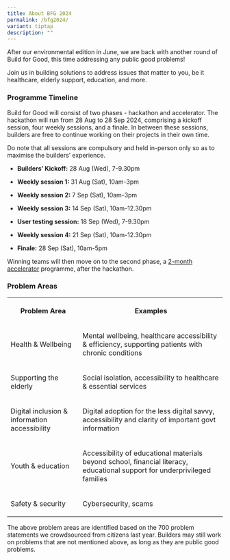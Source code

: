 ```yaml
---
title: About BFG 2024
permalink: /bfg2024/
variant: tiptap
description: ""
---
```

<p>After our environmental edition in June, we are back with another round
of Build for Good, this time addressing any public good problems!</p>
<p>Join us in building solutions to address issues that matter to you, be
it healthcare, elderly support, education, and more.</p>
<h3><strong>Programme Timeline</strong></h3>
<p>Build for Good will consist of two phases - hackathon and accelerator.
The hackathon will run from 28 Aug to 28 Sep 2024, comprising a kickoff
session, four weekly sessions, and a finale. In between these sessions,
builders are free to continue working on their projects in their own time.</p>
<p>Do note that all sessions are compulsory and held in-person only so as
to maximise the builders’ experience.</p>
<ul data-tight="true" class="tight">
<li>
<p><strong>Builders’ Kickoff:</strong> 28 Aug (Wed), 7-9.30pm</p>
</li>
<li>
<p><strong>Weekly session 1:</strong> 31 Aug (Sat), 10am-3pm</p>
</li>
<li>
<p><strong>Weekly session 2:</strong> 7 Sep (Sat), 10am-3pm</p>
</li>
<li>
<p><strong>Weekly session 3:</strong> 14 Sep (Sat), 10am-12.30pm</p>
</li>
<li>
<p><strong>User testing session:</strong> 18 Sep (Wed), 7-9.30pm</p>
</li>
<li>
<p><strong>Weekly session 4:</strong> 21 Sep (Sat), 10am-12.30pm</p>
</li>
<li>
<p><strong>Finale:</strong> 28 Sep (Sat), 10am-5pm</p>
</li>
</ul>
<p>Winning teams will then move on to the second phase, a <a href="accelerator-funding/" rel="noopener noreferrer nofollow" target="_blank">2-month accelerator</a> programme,
after the hackathon.</p>
<h3><strong>Problem Areas</strong></h3>
<table style="minWidth: 50px">
<colgroup>
<col>
<col>
</colgroup>
<tbody>
<tr>
<th rowspan="1" colspan="1">
<p>Problem Area</p>
</th>
<th rowspan="1" colspan="1">
<p>Examples</p>
</th>
</tr>
<tr>
<td rowspan="1" colspan="1">
<p>Health &amp; Wellbeing</p>
</td>
<td rowspan="1" colspan="1">
<p>Mental wellbeing, healthcare accessibility &amp; efficiency, supporting
patients with chronic conditions</p>
</td>
</tr>
<tr>
<td rowspan="1" colspan="1">
<p>Supporting the elderly</p>
</td>
<td rowspan="1" colspan="1">
<p>Social isolation, accessibility to healthcare &amp; essential services</p>
</td>
</tr>
<tr>
<td rowspan="1" colspan="1">
<p>Digital inclusion &amp; information accessibility</p>
</td>
<td rowspan="1" colspan="1">
<p>Digital adoption for the less digital savvy, accessibility and clarity
of important govt information</p>
</td>
</tr>
<tr>
<td rowspan="1" colspan="1">
<p>Youth &amp; education</p>
</td>
<td rowspan="1" colspan="1">
<p>Accessibility of educational materials beyond school, financial literacy,
educational support for underprivileged families</p>
</td>
</tr>
<tr>
<td rowspan="1" colspan="1">
<p>Safety &amp; security</p>
</td>
<td rowspan="1" colspan="1">
<p>Cybersecurity, scams</p>
</td>
</tr>
</tbody>
</table>
<p>The above problem areas are identified based on the 700 problem statements
we crowdsourced from citizens last year. Builders may still work on problems
that are not mentioned above, as long as they are public good problems.</p>
<p></p>